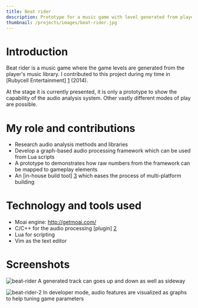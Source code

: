 ```yaml
---
title: Beat rider
description: Prototype for a music game with level generated from player's music library
thumbnail: /projects/images/beat-rider.jpg
---
```


# Introduction

Beat rider is a music game where the game levels are generated from the player's music library.
I contributed to this project during my time in [Rubycell Entertainment] [1] (2014).

At the stage it is currently presented, it is only a prototype to show the capability of the audio analysis system.
Other vastly different modes of play are possible.

# My role and contributions

- Research audio analysis methods and libraries
- Develop a graph-based audio processing framework which can be used from Lua scripts
- A prototype to demonstrates how raw numbers from the framework can be mapped to gameplay elements
- An [in-house build tool] [3] which eases the process of multi-platform building

# Technology and tools used

- Moai engine: http://getmoai.com/
- C/C++ for the audio processing [plugin] [2]
- Lua for scripting
- Vim as the text editor

# Screenshots

![beat-rider](/projects/images/beat-rider.jpg)
A generated track can goes up and down as well as sideway

![beat-rider-2](/projects/images/beat-rider2.jpg)
In developer mode, audio features are visualized as graphs to help tuning game parameters

[1]: http://rubycell.com/
[2]: https://github.com/moaiforge/moai-sdk/wiki/Using-Plugins
[3]: https://github.com/bullno1/easter
